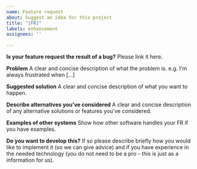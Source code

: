 ```yaml
---
name: Feature request
about: Suggest an idea for this project
title: "[FR]"
labels: enhancement
assignees: ''

---
```


**Is your feature request the result of a bug?**
Please link it here.

**Problem**
A clear and concise description of what the problem is. e.g. I'm always frustrated when [...]

**Suggested solution**
A clear and concise description of what you want to happen.

**Describe alternatives you've considered**
A clear and concise description of any alternative solutions or features you've considered.

**Examples of other systems**
Show how other software handles your FR if you have examples.

**Do you want to develop this?**
If so please describe briefly how you would like to implement it (so we can give advice) and if you have experience in the needed technology (you do not need to be a pro - this is just as a information for us).
